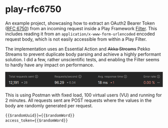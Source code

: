 # play-rfc6750

An example project, showcasing how to extract an OAuth2 Bearer 
Token ([RFC 6750](https://datatracker.ietf.org/doc/html/rfc6750))
from an incoming request inside a Play Framework [Filter](https://www.playframework.com/documentation/3.0.x/Filters).
This includes reading it from an `application/x-www-form-urlencoded` encoded
request body, which is not easily accessible from within a Play Filter.

The implementation uses an Essential Action and ~~Akka Streams~~ Pekko Streams
to prevent duplicate body parsing and achieve a highly performant solution.
I did a few, rather unscientific tests, and enabling the Filter
seems to hardly have any impact on performance.

![Comparing performance when enabling the Filter to performance without the Filter](measurement.png)

This is using Postman with fixed load, 100 virtual users (VU) and running for 2 minutes. 
All requests sent are POST requests where the values in the body are randomly generated per request.

```txt
{{$randomUuid}}={{$randomWord}}
access_token={{$randomWord}}
```
